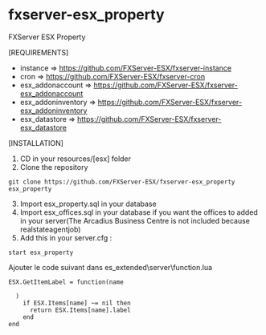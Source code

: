 # fxserver-esx_property
FXServer ESX Property

[REQUIREMENTS]

- instance => https://github.com/FXServer-ESX/fxserver-instance
- cron => https://github.com/FXServer-ESX/fxserver-cron
- esx_addonaccount => https://github.com/FXServer-ESX/fxserver-esx_addonaccount
- esx_addoninventory => https://github.com/FXServer-ESX/fxserver-esx_addoninventory
- esx_datastore => https://github.com/FXServer-ESX/fxserver-esx_datastore

[INSTALLATION]

1) CD in your resources/[esx] folder
2) Clone the repository
```
git clone https://github.com/FXServer-ESX/fxserver-esx_property esx_property
```
3) Import esx_property.sql in your database
4) Import esx_offices.sql in your database if you want the offices to added in your server(The Arcadius Business Centre is not included because realstateagentjob)
5) Add this in your server.cfg :

```
start esx_property
```
Ajouter le code suivant dans es_extended\server\function.lua

```
ESX.GetItemLabel = function(name

  )
    if ESX.Items[name] ~= nil then
      return ESX.Items[name].label
    end
end
```
